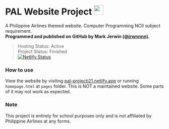# PAL Website Project <img src="https://upload.wikimedia.org/wikipedia/commons/thumb/6/61/HTML5_logo_and_wordmark.svg/512px-HTML5_logo_and_wordmark.svg.png" style="height:30px;">

<!-- PROGRAMMING LANGUAGE ICONS
HTML: https://upload.wikimedia.org/wikipedia/commons/thumb/6/61/HTML5_logo_and_wordmark.svg/512px-HTML5_logo_and_wordmark.svg.png
JAVA: https://upload.wikimedia.org/wikipedia/en/thumb/3/30/Java_programming_language_logo.svg/1200px-Java_programming_language_logo.svg.png
Python: https://upload.wikimedia.org/wikipedia/commons/thumb/c/c3/Python-logo-notext.svg/1869px-Python-logo-notext.svg.png
mySQL: https://upload.wikimedia.org/wikipedia/labs/8/8e/Mysql_logo.png
-->

A Philippine Airlines themed website. Computer Programming NCII subject requirement. <br>
**Programmed and published on GitHub by Mark Jerwin [(@jrwnnnn)](https://github.com/jrwnnnn).** <br>
> Hosting Status: Active <br>
> Project Status: Finished <br>
[![Netlify Status](https://api.netlify.com/api/v1/badges/55a24d87-6b66-4995-a477-d83aee872851/deploy-status)](https://pal-projectj21.netlify.app/)<br>
### How to use
View the website by visiting [pal-projectj21.netlify.app](https://pal-projectj21.netlify.app/) or running `homepage.html` at `pages` folder. This is NOT a maintained website. Some parts of it may not work as expected.

### Note
This project is entirely for school purposes only and is not affiliated by Philippine Airlines at any forms.
